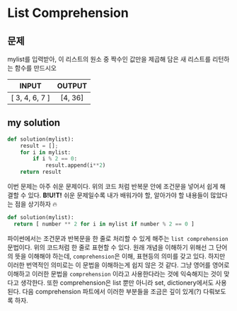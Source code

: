 # List Comprehension

## 문제

mylist를 입력받아, 이 리스트의 원소 중 짝수인 값만을 제곱해 담은 새 리스트를 리턴하는 함수를 만드시오

|     INPUT      | OUTPUT  |
| :------------: | :-----: |
| [ 3, 4, 6, 7 ] | [4, 36] |

## my solution

```python
def solution(mylist):
    result = [];
    for i in mylist:
        if i % 2 == 0:
            result.append(i**2)
    return result
```

이번 문제는 아주 쉬운 문제이다. 위의 코드 처럼 반복문 안에 조건문을 넣어서 쉽게 해결할 수 있다. **B!U!T!** 쉬운 문제일수록 내가 배워가야 할, 알아가야 할 내용들이 많았다는 점을 상기하자 🔥

```python
def solution(mylist):
  return [ number ** 2 for i in mylist if number % 2 == 0 ]
```

파이썬에서는 조건문과 반복문을 한 줄로 처리할 수 있게 해주는 `list comprehension` 문법이다. 위의 코드처럼 한 줄로 표현할 수 있다. 원래 개념을 이해하기 위해선 그 단어의 뜻을 이해해야 하는데, `comprehension`은 이해, 표현등의 의미를 갖고 있다. 하지만 이러한 번역적인 의미로는 이 문법을 이해하는게 쉽지 않은 것 같다. 그냥 영어를 영어로 이해하고 이러한 문법을 `comprehension` 이라고 사용한다라는 것에 익숙해지는 것이 맞다고 생각한다. 또한 comprehension은 list 뿐만 아니라 set, dictionery에서도 사용된다. 다음 comprehension 파트에서 이러한 부분들을 조금은 깊이 있게(?) 다뤄보도록 하자.
